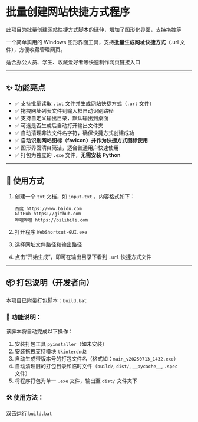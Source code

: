 # 批量创建网站快捷方式程序

此项目为[批量创建网站快捷方式脚本](https://github.com/zrtnb6/WebShortcut-BatchScript)的延伸，增加了图形化界面，支持拖拽等

一个简单实用的 Windows 图形界面工具，支持**批量生成网址快捷方式**（.url 文件），方便收藏管理网页。 

适合办公人员、学生、收藏爱好者等快速制作网页链接入口

---

## ✨ 功能亮点

- ✅ 支持批量读取 `.txt` 文件并生成网站快捷方式（`.url` 文件）
- ✅ 拖拽网址列表文件到输入框自动识别路径
- ✅ 支持自定义输出目录，默认输出到桌面
- ✅ 可选是否生成后自动打开输出文件夹
- ✅ 自动清理非法文件名字符，确保快捷方式创建成功
- ✅ **自动识别网站图标（favicon）并作为快捷方式图标使用**
- ✅ 图形界面清爽简洁，适合普通用户快速使用
- ✅ 打包为独立的 `.exe` 文件，**无需安装 Python**

---

## 📁 使用方式

1. 创建一个 `txt` 文档，如 `input.txt` ，内容格式如下：

    ```
    百度 https://www.baidu.com
    GitHub https://github.com
    哔哩哔哩 https://bilibili.com
    ```

2. 打开程序 `WebShortcut-GUI.exe`
3. 选择网址文件路径和输出路径
4. 点击“开始生成”，即可在输出目录下看到 `.url` 快捷方式文件

---

## 📦 打包说明（开发者向）

本项目已附带打包脚本：`build.bat`

### 🔧 功能说明：

该脚本将自动完成以下操作：

1. 安装打包工具 `pyinstaller`（如未安装）
2. 安装拖拽支持模块 [`tkinterdnd2`](https://pypi.org/project/tkinterdnd2/)
3. 自动生成带版本号的打包文件名（格式如：`main_v20250713_1432.exe`）
4. 自动清理旧的打包目录和临时文件（`build/`, `dist/`, `__pycache__`, `.spec` 文件）
5. 将程序打包为单一 `.exe` 文件，输出至 `dist/` 文件夹下

### 🛠 使用方法：

双击运行 `build.bat`
